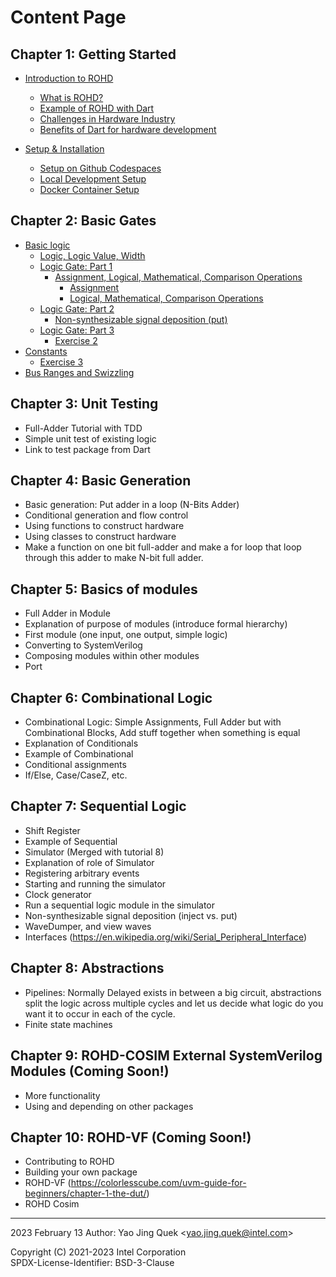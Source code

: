 # Content Page

## Chapter 1: Getting Started
- [Introduction to ROHD](./Chapter_1/00-Introduction_to_ROHD.md)
  * [What is ROHD?](./Chapter_1/00-Introduction_to_ROHD.md) 
  * [Example of ROHD with Dart](./00-Introduction_to_ROHD.md#example-of-rohd-with-dart)
  * [Challenges in Hardware Industry](./Chapter_1/00-Introduction_to_ROHD.md#challenges-in-hardware-industry)
  * [Benefits of Dart for hardware development](./Chapter_1/00-Introduction_to_ROHD.md#benefits-of-dart-for-hardware-development)

- [Setup & Installation](./Chapter_1/01-Setup_Installation.md)
  * [Setup on Github Codespaces](./Chapter_1/01-Setup_Installation.md#setup-on-github-codespaces-recommended)
  * [Local Development Setup](./Chapter_1/01-Setup_Installation.md#local-development-setup)
  * [Docker Container Setup](./Chapter_1/01-Setup_Installation.md#docker-container-setup)

## Chapter 2: Basic Gates
- [Basic logic](./Chapter_2/00-Basic_Logic.md#basic-logic)
  * [Logic, Logic Value, Width](./Chapter_2/00-Basic_Logic.md#logic-logic-value-width)
  * [Logic Gate: Part 1](./Chapter_2/00-Basic_Logic.md#logic-gate-part-1)
    * [Assignment, Logical, Mathematical, Comparison Operations](./Chapter_2/00-Basic_Logic.md#assignment-logical-mathematical-comparison-operations)
      * [Assignment](./Chapter_2/00-Basic_Logic.md#assignment)
      * [Logical, Mathematical, Comparison Operations](./Chapter_2/00-Basic_Logic.md#logical-mathematical-comparison-operations)
  * [Logic Gate: Part 2](./Chapter_2/00-Basic_Logic.md#logic-gate-part-2)
    * [Non-synthesizable signal deposition (put)](./Chapter_2/00-Basic_Logic.md#non-synthesizable-signal-deposition-put)
  * [Logic Gate: Part 3](./Chapter_2/00-Basic_Logic.md#logic-gate-part-3)
    * [Exercise 2](./Chapter_2/00-Basic_Logic.md#exercise-2)
- [Constants](./Chapter_2/00-Basic_Logic.md#constants)
  * [Exercise 3](./Chapter_2/00-Basic_Logic.md#exercise-3)
- [Bus Ranges and Swizzling](./Chapter_2/00-Basic_Logic.md#bus-ranges-and-swizzling)

## Chapter 3: Unit Testing
  * Full-Adder Tutorial with TDD
  * Simple unit test of existing logic
  * Link to test package from Dart

## Chapter 4: Basic Generation
  * Basic generation: Put adder in a loop (N-Bits Adder)
  * Conditional generation and flow control
  * Using functions to construct hardware
  * Using classes to construct hardware
  * Make a function on one bit full-adder and make a for loop that loop through this adder to make N-bit full adder.

## Chapter 5: Basics of modules
  * Full Adder in Module
  * Explanation of purpose of modules (introduce formal hierarchy)
  * First module (one input, one output, simple logic)
  * Converting to SystemVerilog
  * Composing modules within other modules
  * Port

## Chapter 6: Combinational Logic
  * Combinational Logic: Simple Assignments, Full Adder but with Combinational Blocks, Add stuff together when something is equal
  * Explanation of Conditionals
  * Example of Combinational
  * Conditional assignments
  * If/Else, Case/CaseZ, etc.

## Chapter 7: Sequential Logic
  * Shift Register
  * Example of Sequential
  * Simulator (Merged with tutorial 8)
  * Explanation of role of Simulator
  * Registering arbitrary events
  * Starting and running the simulator
  * Clock generator
  * Run a sequential logic module in the simulator
  * Non-synthesizable signal deposition (inject vs. put)
  * WaveDumper, and view waves
  * Interfaces (https://en.wikipedia.org/wiki/Serial_Peripheral_Interface)

## Chapter 8: Abstractions
  * Pipelines: Normally Delayed exists in between a big circuit, abstractions split the logic across multiple cycles and let us decide what logic do you want it to occur in each of the cycle.
  * Finite state machines

## Chapter 9: ROHD-COSIM External SystemVerilog Modules (Coming Soon!)
  * More functionality
  * Using and depending on other packages

## Chapter 10: ROHD-VF (Coming Soon!)

* Contributing to ROHD
* Building your own package
* ROHD-VF (https://colorlesscube.com/uvm-guide-for-beginners/chapter-1-the-dut/)
* ROHD Cosim

----------------
2023 February 13
Author: Yao Jing Quek <<yao.jing.quek@intel.com>>

 
Copyright (C) 2021-2023 Intel Corporation  
SPDX-License-Identifier: BSD-3-Clause